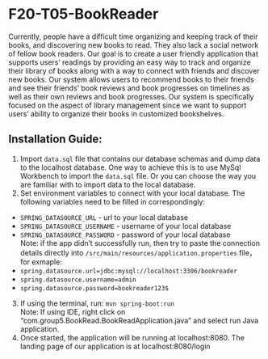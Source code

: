 # F20-T05-BookReader
Currently, people have a difficult time organizing and keeping track of their books, and discovering new books to read. They also lack a social network of fellow book readers. Our goal is to create a user friendly application that supports users’ readings by providing an easy way to track and organize their library of books along with a way to connect with friends and discover new books. Our system allows users to recommend books to their friends and see their friends’ book reviews and book progresses on timelines as well as their own reviews and book progresses. Our system is specifically focused on the aspect of library management since we want to support users’ ability to organize their books in customized bookshelves. 

## Installation Guide:
1. Import `data.sql` file that contains our database schemas and dump data to the localhost database. One way to achieve this is to use MySql Workbench to import the `data.sql` file. Or you can choose the way you are familiar with to import data to the local database. 
2. Set environment variables to connect with your local database. The following variables need to be filled in correspondingly: 
* `SPRING_DATASOURCE_URL` - url to your local database
* `SPRING_DATASOURCE_USERNAME` - username of your local database
* `SPRING_DATASOURCE_PASSWORD` - password of your local database<br>
Note: if the app didn’t successfully run, then try to paste the connection details directly into `/src/main/resources/application.properties` file，<br>
for exmaple:
* `spring.datasource.url=jdbc:mysql://localhost:3306/bookreader`
* `spring.datasource.username=admin`
* `spring.datasource.password=bookreader123$`

3. If using the terminal, run: `mvn spring-boot:run`<br>
Note: If using IDE, right click on “com.group5.BookRead.BookReadApplication.java” and select run Java application.
4. Once started, the application will be running at localhost:8080. The landing page of our application is at localhost:8080/login
